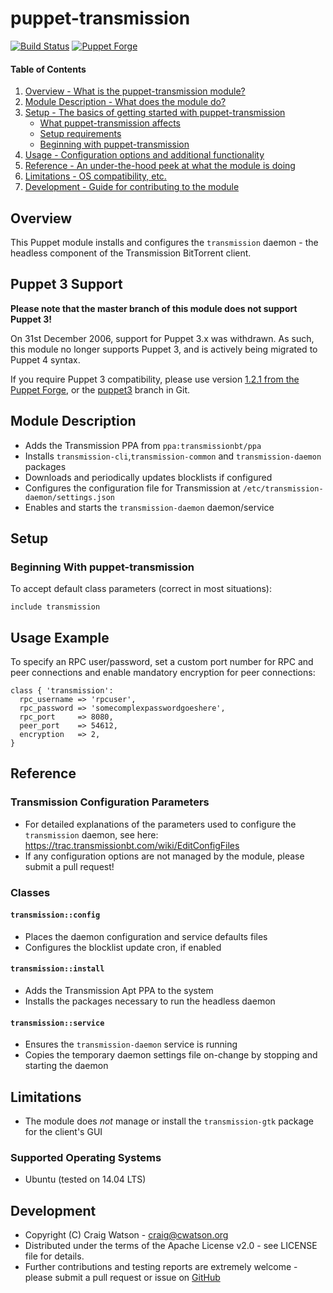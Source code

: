 # puppet-transmission

[![Build Status](https://secure.travis-ci.org/craigwatson/puppet-transmission.png?branch=master)](http://travis-ci.org/craigwatson/puppet-transmission)
[![Puppet Forge](http://img.shields.io/puppetforge/v/CraigWatson1987/transmission.svg)](https://forge.puppetlabs.com/CraigWatson1987/transmission)

#### Table of Contents

1. [Overview - What is the puppet-transmission module?](#overview)
1. [Module Description - What does the module do?](#module-description)
1. [Setup - The basics of getting started with puppet-transmission](#setup)
    * [What puppet-transmission affects](#what-puppet-transmission-affects)
    * [Setup requirements](#setup-requirements)
    * [Beginning with puppet-transmission](#beginning-with-puppet-transmission)
1. [Usage - Configuration options and additional functionality](#usage)
1. [Reference - An under-the-hood peek at what the module is doing](#reference)
1. [Limitations - OS compatibility, etc.](#limitations)
1. [Development - Guide for contributing to the module](#development)

## Overview

This Puppet module installs and configures the `transmission` daemon - the headless component of the Transmission BitTorrent client.

## Puppet 3 Support

**Please note that the master branch of this module does not support Puppet 3!**

On 31st December 2006, support for Puppet 3.x was withdrawn. As such, this module no longer supports Puppet 3, and is actively being migrated to Puppet 4 syntax.

If you require Puppet 3 compatibility, please use version [1.2.1 from the Puppet Forge](https://forge.puppet.com/CraigWatson1987/transmission/readme), or the [puppet3](https://github.com/craigwatson/puppet-transmission/tree/puppet3) branch in Git.

## Module Description

  * Adds the Transmission PPA from `ppa:transmissionbt/ppa`
  * Installs `transmission-cli`,`transmission-common` and `transmission-daemon` packages
  * Downloads and periodically updates blocklists if configured
  * Configures the configuration file for Transmission at `/etc/transmission-daemon/settings.json`
  * Enables and starts the `transmission-daemon` daemon/service

## Setup

### Beginning With puppet-transmission

To accept default class parameters (correct in most situations):

    include transmission

## Usage Example

To specify an RPC user/password, set a custom port number for RPC and peer connections and enable mandatory encryption for peer connections:

    class { 'transmission':
      rpc_username => 'rpcuser',
      rpc_password => 'somecomplexpasswordgoeshere',
      rpc_port     => 8080,
      peer_port    => 54612,
      encryption   => 2,
    }

## Reference

### Transmission Configuration Parameters

  * For detailed explanations of the parameters used to configure the `transmission` daemon, see here: https://trac.transmissionbt.com/wiki/EditConfigFiles
  * If any configuration options are not managed by the module, please submit a pull request!

### Classes

#### `transmission::config`

  * Places the daemon configuration and service defaults files
  * Configures the blocklist update cron, if enabled

#### `transmission::install`

  * Adds the Transmission Apt PPA to the system
  * Installs the packages necessary to run the headless daemon

#### `transmission::service`

  * Ensures the `transmission-daemon` service is running
  * Copies the temporary daemon settings file on-change by stopping and starting the daemon

## Limitations

* The module does _not_ manage or install the `transmission-gtk` package for the client's GUI

### Supported Operating Systems

* Ubuntu (tested on 14.04 LTS)

## Development

* Copyright (C) Craig Watson - <craig@cwatson.org>
* Distributed under the terms of the Apache License v2.0 - see LICENSE file for details.
* Further contributions and testing reports are extremely welcome - please submit a pull request or issue on [GitHub](https://github.com/craigwatson/puppet-transmission)
